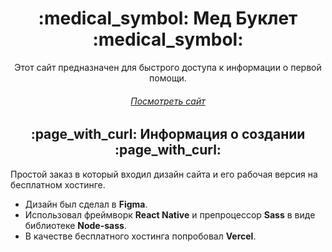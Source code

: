 <h1 align="center">:medical_symbol: Мед Буклет :medical_symbol:</h1>
<p align="center">Этот сайт предназначен для быстрого доступа к информации о первой помощи.</p>
<h6 align="center"><a href="https://med-booklet.vercel.app/" target="blank">Посмотреть сайт</a></h6>


<h2 align="center">:page_with_curl: Информация о создании :page_with_curl:</h2>

Простой заказ в который входил дизайн сайта и его рабочая версия на бесплатном хостинге. 

- Дизайн был сделал в **Figma**.
- Использовал фреймворк **React Native** и препроцессор **Sass** в виде библиотеке **Node-sass**.
- В качестве бесплатного хостинга попробовал **Vercel**.
